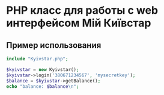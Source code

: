 # PHP класс для работы с web интерфейсом Мій Київстар

## Пример использования

```php
include "Kyivstar.php";

$kyivstar = new Kyivstar();
$kyivstar->login('380671234567', 'mysecretkey');
$balance = $kyivstar->getBalance();
echo "balance: $balance\n";
```

